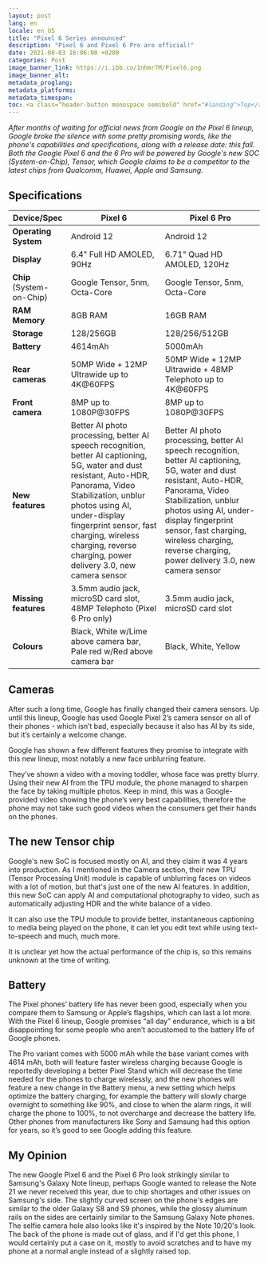 ```yaml
---
layout: post
lang: en
locale: en_US
title: "Pixel 6 Series announced"
description: "Pixel 6 and Pixel 6 Pro are official!"
date: 2021-08-03 16:06:00 +0200
categories: Post
image_banner_link: https://i.ibb.co/1nhmr7M/Pixel6.png
image_banner_alt: 
metadata_proglang:
metadata_platforms:
metadata_timespan:
toc: <a class="header-button monospace semibold" href="#landing">Top</a><br><a class="header-button monospace semibold" href="#specifications">Specifications</a><br><a class="header-button monospace semibold" href="#cameras">Cameras</a><br><a class="header-button monospace semibold" href="#the-new-tensor-chip">The new Tensor chip</a><br><a class="header-button monospace semibold" href="#battery">Battery</a><br><a class="header-button monospace semibold" href="#my-opinion">My Opinion</a>
---
```


*After months of waiting for official news from Google on the Pixel 6 lineup, Google broke the silence with some pretty promising words, like the phone's capabilities and specifications, along with a release date: this fall. Both the Google Pixel 6 and the 6 Pro will be powered by Google's new SOC (System-on-Chip), Tensor, which Google claims to be a competitor to the latest chips from Qualcomm, Huawei, Apple and Samsung.*

## Specifications

| **Device/Spec** | **Pixel 6** | **Pixel 6 Pro** |
| ----------- | ------- | ----------- |
| **Operating System** | Android 12 | Android 12 |
| **Display** | 6.4" Full HD AMOLED, 90Hz | 6.71" Quad HD AMOLED, 120Hz |
| **Chip** (System-on-Chip) | Google Tensor, 5nm, Octa-Core | Google Tensor, 5nm, Octa-Core |
| **RAM Memory** | 8GB RAM | 16GB RAM |
| **Storage** | 128/256GB | 128/256/512GB |
| **Battery** | 4614mAh | 5000mAh |
| **Rear cameras** | 50MP Wide + 12MP Ultrawide up to 4K@60FPS | 50MP Wide + 12MP Ultrawide + 48MP Telephoto up to 4K@60FPS |
| **Front camera** | 8MP up to 1080P@30FPS | 8MP up to 1080P@30FPS |
| **New features** | Better AI photo processing, better AI speech recognition, better AI captioning, 5G, water and dust resistant, Auto-HDR, Panorama, Video Stabilization, unblur photos using AI, under-display fingerprint sensor, fast charging, wireless charging, reverse charging, power delivery 3.0, new camera sensor | Better AI photo processing, better AI speech recognition, better AI captioning, 5G, water and dust resistant, Auto-HDR, Panorama, Video Stabilization, unblur photos using AI, under-display fingerprint sensor, fast charging, wireless charging, reverse charging, power delivery 3.0, new camera sensor |
| **Missing features** | 3.5mm audio jack, microSD card slot, 48MP Telephoto (Pixel 6 Pro only) | 3.5mm audio jack, microSD card slot |
| **Colours** | Black, White w/Lime above camera bar, Pale red w/Red above camera bar | Black, White, Yellow |

## Cameras
After such a long time, Google has finally changed their camera sensors. Up until this lineup, Google has used Google Pixel 2’s camera sensor on all of their phones - which isn’t bad, especially because it also has AI by its side, but it’s certainly a welcome change.

Google has shown a few different features they promise to integrate with this new lineup, most notably a new face unblurring feature.

They’ve shown a video with a moving toddler, whose face was pretty blurry. Using their new AI from the TPU module, the phone managed to sharpen the face by taking multiple photos. Keep in mind, this was a Google-provided video showing the phone’s very best capabilities, therefore the phone may not take such good videos when the consumers get their hands on the phones.

## The new Tensor chip
Google's new SoC is focused mostly on AI, and they claim it was 4 years into production. As I mentioned in the Camera section, their new TPU (Tensor Processing Unit) module is capable of unblurring faces on videos with a lot of motion, but that's just one of the new AI features. In addition, this new SoC can apply AI and computational photography to video, such as automatically adjusting HDR and the white balance of a video.

It can also use the TPU module to provide better, instantaneous captioning to media being played on the phone, it can let you edit text while using text-to-speech and much, much more.

It is unclear yet how the actual performance of the chip is, so this remains unknown at the time of writing.

## Battery
The Pixel phones’ battery life has never been good, especially when you compare them to Samsung or Apple’s flagships, which can last a lot more. With the Pixel 6 lineup, Google promises “all day” endurance, which is a bit disappointing for some people who aren’t accustomed to the battery life of Google phones.

The Pro variant comes with 5000 mAh while the base variant comes with 4614 mAh, both will feature faster wireless charging because Google is reportedly developing a better Pixel Stand which will decrease the time needed for the phones to charge wirelessly, and the new phones will feature a new change in the Battery menu, a new setting which helps optimize the battery charging, for example the battery will slowly charge overnight to something like 90%, and close to when the alarm rings, it will charge the phone to 100%, to not overcharge and decrease the battery life. Other phones from manufacturers like Sony and Samsung had this option for years, so it’s good to see Google adding this feature.

## My Opinion
The new Google Pixel 6 and the Pixel 6 Pro look strikingly similar to Samsung's Galaxy Note lineup, perhaps Google wanted to release the Note 21 we never received this year, due to chip shortages and other issues on Samsung's side. The slightly curved screen on the phone's edges are similar to the older Galaxy S8 and S9 phones, while the glossy aluminum rails on the sides are certainly similar to the Samsung Galaxy Note phones. The selfie camera hole also looks like it's inspired by the Note 10/20's look. The back of the phone is made out of glass, and if I'd get this phone, I would certainly put a case on it, mostly to avoid scratches and to have my phone at a normal angle instead of a slightly raised top.
